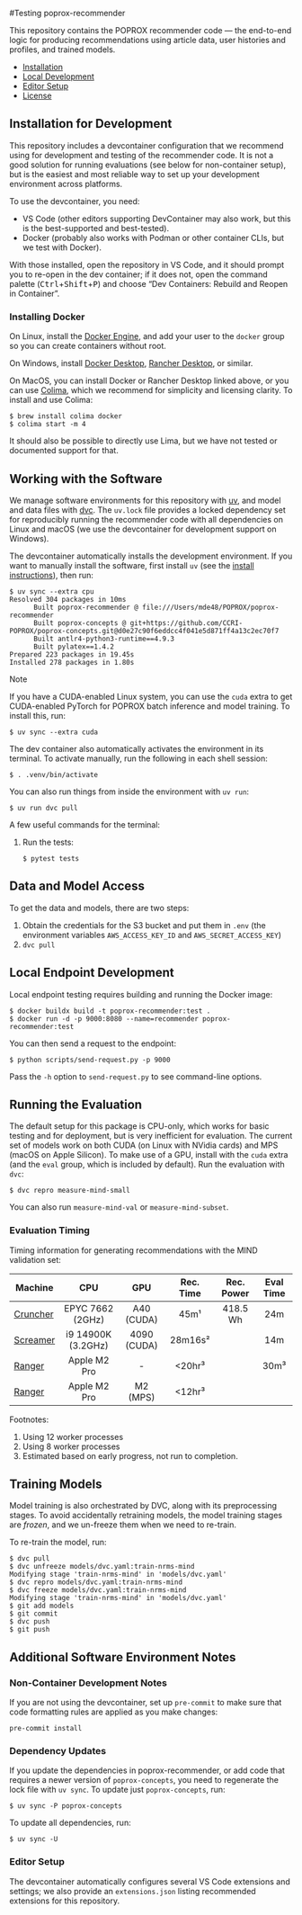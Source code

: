 #Testing poprox-recommender

This repository contains the POPROX recommender code — the end-to-end logic for
producing recommendations using article data, user histories and profiles, and
trained models.

- [Installation](#installation)
- [Local Development](#localdevelopment)
- [Editor Setup](#editor-setup)
- [License](#license)

## Installation for Development

This repository includes a devcontainer configuration that we recommend using
for development and testing of the recommender code.  It is not a good solution
for running evaluations (see below for non-container setup), but is the easiest
and most reliable way to set up your development environment across platforms.

To use the devcontainer, you need:

- VS Code (other editors supporting DevContainer may also work, but this is the
  best-supported and best-tested).
- Docker (probably also works with Podman or other container CLIs, but we test
  with Docker).

With those installed, open the repository in VS Code, and it should prompt you
to re-open in the dev container; if it does not, open the command palette
(<kbd>Ctrl</kbd>+<kbd>Shift</kbd>+<kbd>P</kbd>) and choose “Dev Containers:
Rebuild and Reopen in Container”.

### Installing Docker

On Linux, install the [Docker Engine][engine], and add your user to the `docker`
group so you can create containers without root.

On Windows, install [Docker Desktop][dd], [Rancher Desktop][rancher], or
similar.

On MacOS, you can install Docker or Rancher Desktop linked above, or you can use
[Colima][], which we recommend for simplicity and licensing clarity.  To install
and use Colima:

```console
$ brew install colima docker
$ colima start -m 4
```

It should also be possible to directly use Lima, but we have not tested or
documented support for that.

[engine]: https://docs.docker.com/engine/install/
[dd]: https://www.docker.com/products/docker-desktop/
[rancher]: https://rancherdesktop.io/
[Colima]: https://github.com/abiosoft/colima

## Working with the Software

We manage software environments for this repository with [uv][], and model and
data files with [dvc][]. The `uv.lock` file provides a locked dependency set
for reproducibly running the recommender code with all dependencies on Linux and
macOS (we use the devcontainer for development support on Windows).

[uv]: https://docs.astral.sh/uv
[uv-inst]: https://docs.astral.sh/uv/getting-started/installation/
[dvc]: https://dvc.org

The devcontainer automatically installs the development environment. If you want to manually
install the software, first install `uv` (see the [install instructions][uv-inst]), then run:

```console
$ uv sync --extra cpu
Resolved 304 packages in 10ms
      Built poprox-recommender @ file:///Users/mde48/POPROX/poprox-recommender
      Built poprox-concepts @ git+https://github.com/CCRI-POPROX/poprox-concepts.git@d0e27c90f6eddcc4f041e5d871ff4a13c2ec70f7
      Built antlr4-python3-runtime==4.9.3
      Built pylatex==1.4.2
Prepared 223 packages in 19.45s
Installed 278 packages in 1.80s
```

> [!NOTE]
>
> If you have a CUDA-enabled Linux system, you can use the `cuda` extra to get
> CUDA-enabled PyTorch for POPROX batch inference and model training.  To
> install this, run:
>
> ```console
> $ uv sync --extra cuda
> ```

The dev container also automatically activates the environment in its terminal.
To activate manually, run the following in each shell session:

```console
$ . .venv/bin/activate
```

You can also run things from inside the environment with `uv run`:

```console
$ uv run dvc pull
```

A few useful commands for the terminal:

1.  Run the tests:

    ```console
    $ pytest tests
    ```

## Data and Model Access

To get the data and models, there are two steps:

1.  Obtain the credentials for the S3 bucket and put them in `.env` (the environment variables `AWS_ACCESS_KEY_ID` and `AWS_SECRET_ACCESS_KEY`)
2.  `dvc pull`

## Local Endpoint Development

Local endpoint testing requires building and running the Docker image:

```console
$ docker buildx build -t poprox-recommender:test .
$ docker run -d -p 9000:8080 --name=recommender poprox-recommender:test
```

You can then send a request to the endpoint:

```console
$ python scripts/send-request.py -p 9000
```

Pass the `-h` option to `send-request.py` to see command-line options.

## Running the Evaluation

The default setup for this package is CPU-only, which works for basic testing
and for deployment, but is very inefficient for evaluation.  The current set of
models work on both CUDA (on Linux with NVidia cards) and MPS (macOS on Apple
Silicon).  To make use of a GPU, install with the `cuda` extra (and the `eval` group,
which is included by default).  Run the evaluation with `dvc`:

```console
$ dvc repro measure-mind-small
```

You can also run `measure-mind-val` or `measure-mind-subset`.

### Evaluation Timing

Timing information for generating recommendations with the MIND validation set:

| Machine      | CPU                | GPU         | Rec. Time | Rec. Power | Eval Time |
| ------------ | :----------------: | :---------: | :-------: | :--------: | :-------: |
| [Cruncher][] | EPYC 7662 (2GHz)   | A40 (CUDA)  | 45m¹      | 418.5 Wh   | 24m       |
| [Screamer][] | i9 14900K (3.2GHz) | 4090 (CUDA) | 28m16s²   |            | 14m       |
| [Ranger][]   | Apple M2 Pro       | -           | <20hr³    |            | 30m³      |
| [Ranger][]   | Apple M2 Pro       | M2 (MPS)    | <12hr³    |            |           |

[Cruncher]: https://codex.lenskit.org/hardware/cruncher.html
[Screamer]: https://codex.lenskit.org/hardware/screamer.html
[Ranger]: https://codex.lenskit.org/hardware/ranger.html

Footnotes:

1. Using 12 worker processes
2. Using 8 worker processes
3. Estimated based on early progress, not run to completion.

## Training Models

Model training is also orchestrated by DVC, along with its preprocessing stages.
To avoid accidentally retraining models, the model training stages are *frozen*,
and we un-freeze them when we need to re-train.

To re-train the model, run:

```console
$ dvc pull
$ dvc unfreeze models/dvc.yaml:train-nrms-mind
Modifying stage 'train-nrms-mind' in 'models/dvc.yaml'
$ dvc repro models/dvc.yaml:train-nrms-mind
$ dvc freeze models/dvc.yaml:train-nrms-mind
Modifying stage 'train-nrms-mind' in 'models/dvc.yaml'
$ git add models
$ git commit
$ dvc push
$ git push
```

## Additional Software Environment Notes

### Non-Container Development Notes

If you are not using the devcontainer, set up `pre-commit` to make sure that
code formatting rules are applied as you make changes:

```console
pre-commit install
```

### Dependency Updates

If you update the dependencies in poprox-recommender, or add code that requires
a newer version of `poprox-concepts`, you need to regenerate the lock file with
`uv sync`.  To update just `poprox-concepts`, run:

```console
$ uv sync -P poprox-concepts
```

To update all dependencies, run:

```console
$ uv sync -U
```

### Editor Setup

The devcontainer automatically configures several VS Code extensions and
settings; we also provide an `extensions.json` listing recommended extensions
for this repository.
